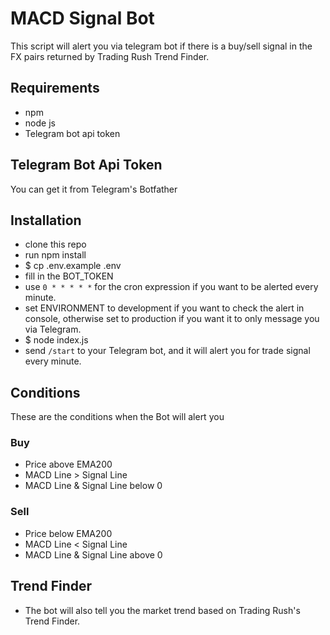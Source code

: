 # MACD Signal Bot

This script will alert you via telegram bot if there is a buy/sell signal in the FX pairs returned by Trading Rush Trend Finder.

## Requirements
- npm
- node js
- Telegram bot api token

## Telegram Bot Api Token
You can get it from Telegram's Botfather

## Installation
- clone this repo
- run npm install
- $ cp .env.example .env
- fill in the BOT_TOKEN
- use `0 * * * * *` for the cron expression if you want to be alerted every minute.
- set ENVIRONMENT to development if you want to check the alert in console, otherwise set to production if you want it to only message you via Telegram.
- $ node index.js
- send `/start` to your Telegram bot, and it will alert you for trade signal every minute.

## Conditions
These are the conditions when the Bot will alert you

### Buy
- Price above EMA200
- MACD Line > Signal Line
- MACD Line & Signal Line below 0

### Sell
- Price below EMA200
- MACD Line < Signal Line
- MACD Line & Signal Line above 0

## Trend Finder
- The bot will also tell you the market trend based on Trading Rush's Trend Finder.
